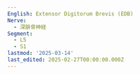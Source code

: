 ```yaml
---
English: Extensor Digitorum Brevis (EDB)
Nerve:
  - 深腓骨神経
Segment:
  - L5
  - S1
lastmod: '2025-03-14'
last_edited: 2025-02-27T00:00:00.000Z
---
```



